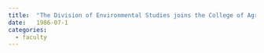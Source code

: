 ```yaml
---
title:  "The Division of Environmental Studies joins the College of Agricultural and Environmental Sciences."
date:   1986-07-1
categories:
  - faculty
---
```

